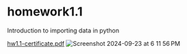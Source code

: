 # homework1.1
Introduction to importing data in python


[hw1.1-certificate.pdf](https://github.com/user-attachments/files/17105057/hw1.1-certificate.pdf)
![Screenshot 2024-09-23 at 6 11 56 PM](https://github.com/user-attachments/assets/dddc2e1c-8473-47bb-872b-57ea936f7156)
